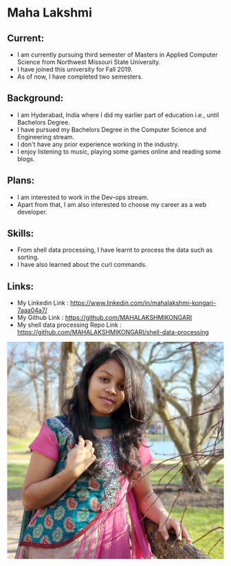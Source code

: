 # Maha Lakshmi

## Current: 
- I am currently pursuing third semester of Masters in Applied Computer Science from Northwest Missouri State University.
- I have joined this university for Fall 2019.
- As of now, I have completed two semesters.

## Background:
- I am Hyderabad, India where I did my earlier part of education i.e., until Bachelors Degree. 
- I have pursued my Bachelors Degree in the Computer Science and Engineering stream. 
- I don't have any prior experience working in the industry.
- I enjoy listening to music, playing some games online and reading some blogs.

## Plans:
- I am interested to work in the Dev-ops stream. 
- Apart from that, I am also interested to choose my career as a web developer.

## Skills:
- From shell data processing, I have learnt to process the data such as sorting. 
- I have also learned about the curl commands.

## Links:
- My Linkedin Link : https://www.linkedin.com/in/mahalakshmi-kongari-7aaa04a7/
- My Github Link : https://github.com/MAHALAKSHMIKONGARI
- My shell data processing Repo Link : https://github.com/MAHALAKSHMIKONGARI/shell-data-processing


![](https://github.com/MAHALAKSHMIKONGARI/big-data-dev/blob/master/pp.jpg?raw=true)
